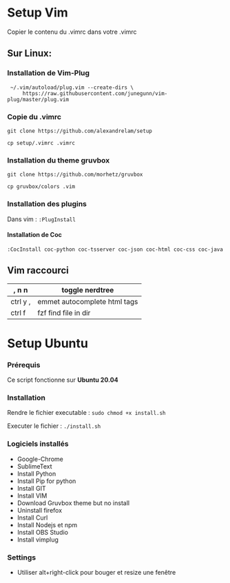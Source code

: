 # Setup Vim

Copier le contenu du .vimrc dans votre .vimrc

## Sur Linux:

### Installation de Vim-Plug

```
 ~/.vim/autoload/plug.vim --create-dirs \
     https://raw.githubusercontent.com/junegunn/vim-plug/master/plug.vim
```

### Copie du .vimrc

`git clone https://github.com/alexandrelam/setup`

`cp setup/.vimrc .vimrc`

### Installation du theme gruvbox


`git clone https://github.com/morhetz/gruvbox`

`cp gruvbox/colors .vim`

### Installation des plugins

Dans vim : `:PlugInstall`

#### Installation de Coc

`:CocInstall coc-python coc-tsserver coc-json coc-html coc-css coc-java`

## Vim raccourci

| , n n     | toggle nerdtree              |  
|-----------|------------------------------|
| ctrl y ,  | emmet autocomplete html tags | 
| ctrl f    | fzf find file in dir         |

# Setup Ubuntu

### Prérequis

Ce script fonctionne sur **Ubuntu 20.04**

### Installation

Rendre le fichier executable : `sudo chmod +x install.sh`

Executer le fichier : `./install.sh`

### Logiciels installés

* Google-Chrome
* SublimeText
* Install Python
* Install Pip for python
* Install GIT
* Install VIM
* Download Gruvbox theme but no install
* Uninstall firefox
* Install Curl
* Install Nodejs et npm
* Install OBS Studio
* Install vimplug


### Settings
* Utiliser alt+right-click pour bouger et resize une fenêtre
